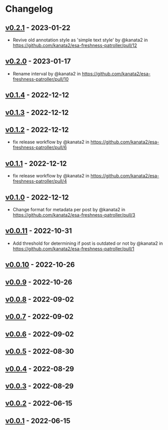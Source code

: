 # Changelog

## [v0.2.1](https://github.com/kanata2/esa-freshness-patroller/compare/v0.2.0...v0.2.1) - 2023-01-22
- Revive old annotation style as 'simple text style' by @kanata2 in https://github.com/kanata2/esa-freshness-patroller/pull/12

## [v0.2.0](https://github.com/kanata2/esa-freshness-patroller/compare/v0.1.4...v0.2.0) - 2023-01-17
- Rename interval by @kanata2 in https://github.com/kanata2/esa-freshness-patroller/pull/10

## [v0.1.4](https://github.com/kanata2/esa-freshness-patroller/compare/v0.1.3...v0.1.4) - 2022-12-12

## [v0.1.3](https://github.com/kanata2/esa-freshness-patroller/compare/v0.1.2...v0.1.3) - 2022-12-12

## [v0.1.2](https://github.com/kanata2/esa-freshness-patroller/compare/v0.1.1...v0.1.2) - 2022-12-12
- fix release workflow by @kanata2 in https://github.com/kanata2/esa-freshness-patroller/pull/6

## [v0.1.1](https://github.com/kanata2/esa-freshness-patroller/compare/v0.1.0...v0.1.1) - 2022-12-12
- fix release workflow by @kanata2 in https://github.com/kanata2/esa-freshness-patroller/pull/4

## [v0.1.0](https://github.com/kanata2/esa-freshness-patroller/compare/v0.0.11...v0.1.0) - 2022-12-12
- Change format for metadata per post by @kanata2 in https://github.com/kanata2/esa-freshness-patroller/pull/3

## [v0.0.11](https://github.com/kanata2/esa-freshness-patroller/compare/v0.0.10...v0.0.11) - 2022-10-31
- Add threshold for determining if post is outdated or not by @kanata2 in https://github.com/kanata2/esa-freshness-patroller/pull/1

## [v0.0.10](https://github.com/kanata2/esa-freshness-patroller/compare/v0.0.9...v0.0.10) - 2022-10-26

## [v0.0.9](https://github.com/kanata2/esa-freshness-patroller/compare/v0.0.8...v0.0.9) - 2022-10-26

## [v0.0.8](https://github.com/kanata2/esa-freshness-patroller/compare/v0.0.7...v0.0.8) - 2022-09-02

## [v0.0.7](https://github.com/kanata2/esa-freshness-patroller/compare/v0.0.6...v0.0.7) - 2022-09-02

## [v0.0.6](https://github.com/kanata2/esa-freshness-patroller/compare/v0.0.5...v0.0.6) - 2022-09-02

## [v0.0.5](https://github.com/kanata2/esa-freshness-patroller/compare/v0.0.4...v0.0.5) - 2022-08-30

## [v0.0.4](https://github.com/kanata2/esa-freshness-patroller/compare/v0.0.3...v0.0.4) - 2022-08-29

## [v0.0.3](https://github.com/kanata2/esa-freshness-patroller/compare/v0.0.2...v0.0.3) - 2022-08-29

## [v0.0.2](https://github.com/kanata2/esa-freshness-patroller/compare/v0.0.1...v0.0.2) - 2022-06-15

## [v0.0.1](https://github.com/kanata2/esa-freshness-patroller/commits/v0.0.1) - 2022-06-15
